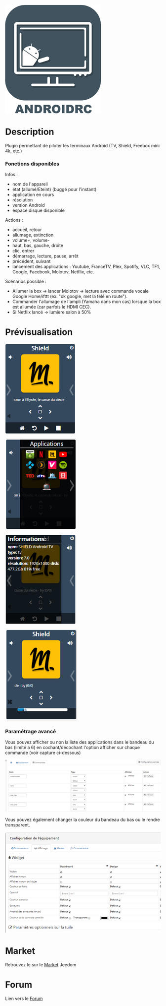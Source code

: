 ![icon](../images/AndroidRemoteControl_icon.png)

# Description

Plugin permettant de piloter les terminaux Android (TV, Shield, Freebox mini 4k, etc.)

### Fonctions disponibles
Infos :
* nom de l'appareil
* état (allumé/Eteint) (buggé pour l'instant)
* application en cours
* résolution
* version Android
* espace disque disponible

Actions :
* accueil, retour
* allumage, extinction
* volume+, volume-
* haut, bas, gauche, droite
* clic, entrer
* démarrage, lecture, pause, arrêt
* précédent, suivant
* lancement des applications : Youtube, FranceTV, Plex, Spotify, VLC, TF1, Google, Facebook, Molotov, Netflix, etc.

Scénarios possible :
* Allumer la box -> lancer Molotov -> lecture avec commande vocale Google Home/ifttt (ex: "ok google, met la télé en route").
* Commander l'allumage de l'ampli (Yamaha dans mon cas) lorsque la box est allumée (car parfois le HDMI CEC).
* Si Netflix lancé -> lumière salon à 50%

# Prévisualisation

![Screenshot1](../images/Screenshot1.png)

![Screenshot2](../images/Screenshot2.png)

![Screenshot3](../images/Screenshot3.png)

![Screenshot4](../images/Screenshot4.png)

### Paramétrage avancé
Vous pouvez afficher ou non la liste des applications dans le bandeau du bas (limité a 6) en cochant/décochant l'option afficher sur chaque commande (voir capture ci-dessous)

![Screenshot5](../images/Screenshot5.png)

Vous pouvez également changer la couleur du bandeau du bas ou le rendre transparent.

![Screenshot6](../images/Screenshot6.png)

# Market

Retrouvez le sur le [Market](https://www.jeedom.com/market/index.php?v=d&p=market&type=plugin&&name=Plugin) Jeedom

# Forum

Lien vers le [Forum](https://www.jeedom.com/forum/viewtopic.php?t=34154)
